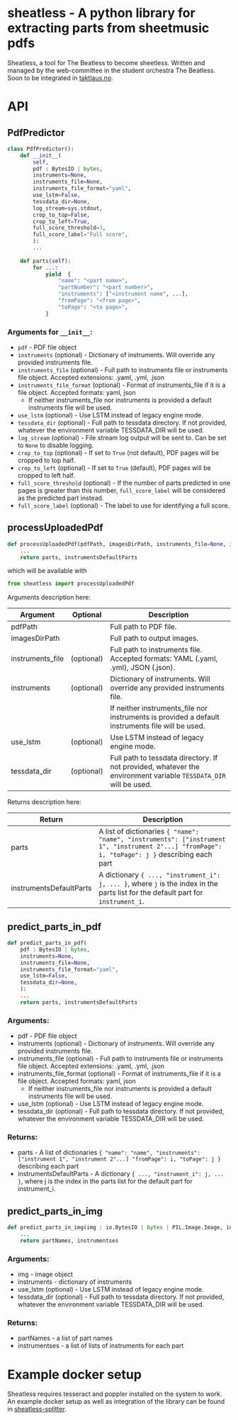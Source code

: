# sheatless - A python library for extracting parts from sheetmusic pdfs

Sheatless, a tool for The Beatless to become sheetless. Written and managed by the web-committee in the student orchestra The Beatless. Soon to be integrated in [taktlaus.no](https://taktlaus.no/).

# API

## PdfPredictor

```py
class PdfPredictor():
    def __init__(
        self,
        pdf : BytesIO | bytes,
        instruments=None,
        instruments_file=None,
        instruments_file_format="yaml",
        use_lstm=False,
        tessdata_dir=None,
        log_stream=sys.stdout,
        crop_to_top=False,
        crop_to_left=True,
        full_score_threshold=3,
        full_score_label="Full score",
        ):
        ...
    
    def parts(self):
        for ...:
            yield  {
                "name": "<part name>",
                "partNumber": "<part number>",
                "instruments": ["<instrument name", ...],
                "fromPage": "<from page>",
                "toPage": "<to page>",
            }
```

### Arguments for `__init__`:
- `pdf`                                - PDF file object
- `instruments`             (optional) - Dictionary of instruments. Will override any provided instruments file.
- `instruments_file`        (optional) - Full path to instruments file or instruments file object. Accepted extensions: .yaml, .yml, .json
- `instruments_file_format` (optional) - Format of instruments_file if it is a file object. Accepted formats: yaml, json
  - If neither instruments_file nor instruments is provided a default instruments file will be used.
- `use_lstm`                (optional) - Use LSTM instead of legacy engine mode.
- `tessdata_dir`            (optional) - Full path to tessdata directory. If not provided, whatever the environment variable TESSDATA_DIR will be used.
- `log_stream`              (optional) - File stream log output will be sent to. Can be set to `None` to disable logging.
- `crop_to_top`             (optional) - If set to `True` (not default), PDF pages will be cropped to top half.
- `crop_to_left`            (optional) - If set to `True` (default), PDF pages will be cropped to left half.
- `full_score_threshold`    (optional) - If the number of parts predicted in one pages is greater than this number, `full_score_label` will be considered as the predicted part instead.
- `full_score_label`        (optional) - The label to use for identifying a full score.

## processUploadedPdf

```python
def processUploadedPdf(pdfPath, imagesDirPath, instruments_file=None, instruments=None, use_lstm=False, tessdata_dir=None):
    ...
    return parts, instrumentsDefaultParts
```

which will be available with

```python
from sheatless import processUploadedPdf
```

Arguments description here:

| Argument         | Optional   | Description                                                                                                      |
| ---------------- | ---------- | ---------------------------------------------------------------------------------------------------------------- |
| pdfPath          |            | Full path to PDF file.                                                                                           |
| imagesDirPath    |            | Full path to output images.                                                                                      |
| instruments_file | (optional) | Full path to instruments file. Accepted formats: YAML (.yaml, .yml), JSON (.json).                               |
| instruments      | (optional) | Dictionary of instruments. Will override any provided instruments file.                                          |
|                  |            | If neither instruments_file nor instruments is provided a default instruments file will be used.                 |
| use_lstm         | (optional) | Use LSTM instead of legacy engine mode.                                                                          |
| tessdata_dir     | (optional) | Full path to tessdata directory. If not provided, whatever the environment variable `TESSDATA_DIR` will be used. |

Returns description here:

| Return                  | Description                                                                                                                                     |
| ----------------------- | ----------------------------------------------------------------------------------------------------------------------------------------------- |
| parts                   | A list of dictionaries `{ "name": "name", "instruments": ["instrument 1", "instrument 2"...] "fromPage": i, "toPage": j }` describing each part |
| instrumentsDefaultParts | A dictionary `{ ..., "instrument_i": j, ... }`, where `j` is the index in the parts list for the default part for `instrument_i`.               |

## predict_parts_in_pdf

```py
def predict_parts_in_pdf(
    pdf : BytesIO | bytes,
    instruments=None,
    instruments_file=None,
    instruments_file_format="yaml",
    use_lstm=False,
    tessdata_dir=None,
    ):
    ...
    return parts, instrumentsDefaultParts
```

### Arguments:
- pdf                                - PDF file object
- instruments             (optional) - Dictionary of instruments. Will override any provided instruments file.
- instruments_file        (optional) - Full path to instruments file or instruments file object. Accepted extensions: .yaml, .yml, .json
- instruments_file_format (optional) - Format of instruments_file if it is a file object. Accepted formats: yaml, json
  - If neither instruments_file nor instruments is provided a default instruments file will be used.
- use_lstm                (optional) - Use LSTM instead of legacy engine mode.
- tessdata_dir            (optional) - Full path to tessdata directory. If not provided, whatever the environment variable TESSDATA_DIR will be used.

### Returns:
- parts                              - A list of dictionaries `{ "name": "name", "instruments": ["instrument 1", "instrument 2"...] "fromPage": i, "toPage": j }` describing each part
- instrumentsDefaultParts            - A dictionary `{ ..., "instrument_i": j, ... }`, where j is the index in the parts list for the default part for instrument_i.

## predict_parts_in_img

```py
def predict_parts_in_img(img : io.BytesIO | bytes | PIL.Image.Image, instruments, use_lstm=False, tessdata_dir=None) -> typing.Tuple[list, list]:
    ...
    return partNames, instrumentses
```

### Arguments:
- img                     - image object
- instruments             - dictionary of instruments
- use_lstm     (optional) - Use LSTM instead of legacy engine mode.
- tessdata_dir (optional) - Full path to tessdata directory. If not provided, whatever the environment variable TESSDATA_DIR will be used.

### Returns:
- partNames               - a list of part names
- instrumentses           - a list of lists of instruments for each part

# Example docker setup

Sheatless requires tesseract and poppler installed on the system to work. An example docker setup as well as integration of the library can be found in [sheatless-splitter](https://github.com/sigurdo/sheatless-splitter).
